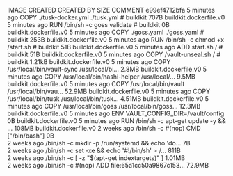 IMAGE               CREATED             CREATED BY                                      SIZE                COMMENT
e99ef4712bfa        5 minutes ago       COPY ./tusk-docker.yml ./tusk.yml # buildkit    707B                buildkit.dockerfile.v0
<missing>           5 minutes ago       RUN /bin/sh -c goss validate # buildkit         0B                  buildkit.dockerfile.v0
<missing>           5 minutes ago       COPY ./goss.yaml ./goss.yaml # buildkit         253B                buildkit.dockerfile.v0
<missing>           5 minutes ago       RUN /bin/sh -c chmod +x /start.sh # buildkit    51B                 buildkit.dockerfile.v0
<missing>           5 minutes ago       ADD start.sh / # buildkit                       51B                 buildkit.dockerfile.v0
<missing>           5 minutes ago       COPY /vault-unseal.sh / # buildkit              1.21kB              buildkit.dockerfile.v0
<missing>           5 minutes ago       COPY /usr/local/bin/vault-sync /usr/local/bi…   2.8MB               buildkit.dockerfile.v0
<missing>           5 minutes ago       COPY /usr/local/bin/hashi-helper /usr/local/…   9.5MB               buildkit.dockerfile.v0
<missing>           5 minutes ago       COPY /usr/local/bin/vault /usr/local/bin/vau…   52.9MB              buildkit.dockerfile.v0
<missing>           5 minutes ago       COPY /usr/local/bin/tusk /usr/local/bin/tusk…   4.51MB              buildkit.dockerfile.v0
<missing>           5 minutes ago       COPY /usr/local/bin/goss /usr/local/bin/goss…   12.3MB              buildkit.dockerfile.v0
<missing>           5 minutes ago       ENV VAULT_CONFIG_DIR=/vault/config              0B                  buildkit.dockerfile.v0
<missing>           5 minutes ago       RUN /bin/sh -c apt-get update -y         && …   108MB               buildkit.dockerfile.v0
<missing>           2 weeks ago         /bin/sh -c #(nop)  CMD ["/bin/bash"]            0B                  
<missing>           2 weeks ago         /bin/sh -c mkdir -p /run/systemd && echo 'do…   7B                  
<missing>           2 weeks ago         /bin/sh -c set -xe   && echo '#!/bin/sh' > /…   811B                
<missing>           2 weeks ago         /bin/sh -c [ -z "$(apt-get indextargets)" ]     1.01MB              
<missing>           2 weeks ago         /bin/sh -c #(nop) ADD file:65a1cc50a9867c153…   72.9MB              
